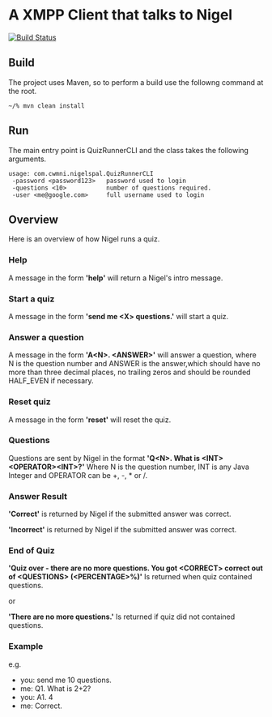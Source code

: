 # A XMPP Client that talks to Nigel

[![Build Status](https://travis-ci.org/wgriffiths/NigelsPal.png?branch=master)](https://travis-ci.org/wgriffiths/NigelsPal)

## Build

The project uses Maven, so to perform a build use the followng command at the root. 

```
~/% mvn clean install
```

## Run 

The main entry point is QuizRunnerCLI and the class takes the following arguments.

```
usage: com.cwmni.nigelspal.QuizRunnerCLI
 -password <password123>   password used to login
 -questions <10>           number of questions required.
 -user <me@google.com>     full username used to login
```

## Overview
Here is an overview of how Nigel runs a quiz.

### Help
A message in the form **'help'** will return a Nigel's intro message.

### Start a quiz
A message in the form **'send me \<X\> questions.'** will start a quiz.

### Answer a question
A message in the form **'A\<N\>. \<ANSWER\>'** will answer a question, 
where N is the question number and ANSWER is the answer,which 
should have no more than three decimal places, no trailing zeros 
and should be rounded HALF_EVEN if necessary.

### Reset quiz
A message in the form **'reset'** will reset the quiz.

### Questions

Questions are sent by Nigel in the format **'Q\<N\>. What is \<INT\>\<OPERATOR\>\<INT\>?'**
Where N is the question number, INT is any Java Integer and OPERATOR can
be +, -, * or /.

### Answer Result

**'Correct'** is returned by Nigel if the submitted answer was correct.

**'Incorrect'** is returned by Nigel if the submitted answer was correct.

### End of Quiz

**'Quiz over - there are no more questions. You got \<CORRECT\> correct out of \<QUESTIONS\> (\<PERCENTAGE\>%)'** 
Is returned when quiz contained questions.

or

**'There are no more questions.'**
Is returned if quiz did not contained questions.

### Example


e.g.


* you: send me 10 questions.
* me: Q1. What is 2+2?
* you: A1. 4
* me: Correct.

